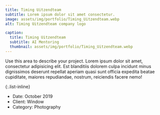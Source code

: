 ```yaml
---
title: Timing Uitzendteam
subtitle: Lorem ipsum dolor sit amet consectetur.
image: assets/img/portfolio/Timing_Uitzendteam.webp
alt: Timing Uitzendteam company logo

caption:
  title: Timing Uitzendteam
  subtitle: AI Mentoring
  thumbnail: assets/img/portfolio/Timing_Uitzendteam.webp
---
```

Use this area to describe your project. Lorem ipsum dolor sit amet, consectetur adipisicing elit. Est blanditiis dolorem culpa incidunt minus dignissimos deserunt repellat aperiam quasi sunt officia expedita beatae cupiditate, maiores repudiandae, nostrum, reiciendis facere nemo!

{:.list-inline}
- Date: October 2019
- Client: Window
- Category: Photography

